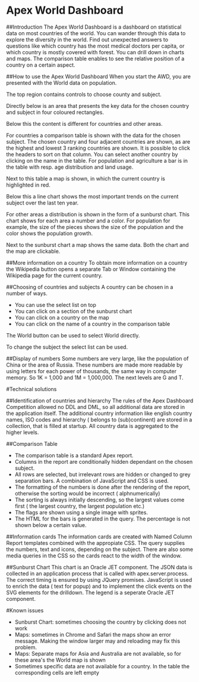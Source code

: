 # Apex World Dashboard
##Introduction
The Apex World Dashboard is a dashboard on statistical data on most countries of the world. You can wander through this data to explore the diversity in the world. Find out unexpected answers to questions like which country has the most medical doctors per capita, or which country is mostly covered with forest. You can drill down in charts and maps. The comparison table enables to see the relative position of a country on a certain aspect. 

##How to use the Apex World Dashboard
When you start the AWD, you are presented with the World data on population. 

The top region contains controls to choose county and subject. 

Directly below is an area that presents the key data for the chosen country and subject in four coloured rectangles. 

Below this the content is different for countries and other areas. 

For countries a comparison table is shown with the data for the chosen subject. The chosen country and four adjacent countries are shown, as are the highest and lowest 3 ranking countries are shown. It is possible to click the headers to sort on that column. You can select another country by clicking on the name in the table. For population and agriculture a bar is in the table with resp. age distribution and land usage. 

Next to this table a map is shown, in which the current country is highlighted in red. 

Below this a line chart shows the most important trends on the current subject over the last ten year. 

For other areas a distribution is shown in the form of a sunburst chart. This chart shows for each area a number and a color. For population for example, the size of the pieces shows the size of the population and the color shows the population growth. 

Next to the sunburst chart a map shows the same data. Both the chart and the map are clickable. 

##More information on a country
To obtain more information on a country the Wikipedia button opens a separate Tab or Window containing the Wikipedia page for the current country. 

##Choosing of countries and subjects
A country can be chosen in a number of ways. 
- You can use the select list on top
- You can click on a section of the sunburst chart
- You can click on a country on the map
- You can click on the name of a country in the comparison table

The World button can be used to select World directly. 

To change the subject the select list can be used. 


##Display of numbers
Some numbers are very large, like the population of China or the area of Russia. These numbers are made more readable by using letters for each power of thousands, the same way in computer memory. So 1K = 1,000 and 1M = 1,000,000. The next levels are G and T. 

#Technical solutions

##Identification of countries and hierarchy
The rules of the Apex Dashboard Competition allowed no DDL and DML, so all additional data are stored in the application itself. 
The additional country information like english country names, ISO codes and hierarchy ( belongs to (sub)continent) are stored in a collection, that is filled at startup. All country data is aggregated to the higher levels. 

##Comparison Table
- The comparison table is a standard Apex report. 
- Columns in the report are conditionally hidden dependant on the chosen subject. 
- All rows are selected, but irrelevant rows are hidden or changed to grey separation bars. A combination of JavaScript and CSS is used. 
- The formatting of the numbers is done after the rendering of the report, otherwise the sorting would be incorrect ( alphnumerically)
- The sorting is always initially descending, so the largest values come first ( the largest country, the largest population etc.)
- The flags are shown using a single image with sprites. 
- The HTML for the bars is generated in the query. The percentage is not shown below a certain value. 

##Information cards
The information cards are created with Named Column Report templates combined with the appropiate CSS. The query supplies the numbers, text and icons, depending on the subject. 
There are also some media queries in the CSS so the cards react to the width of the window. 

##Sunburst Chart
This chart is an Oracle JET component. The JSON data is collected in an application process that is called with apex.server.process. The correct timing is ensured by using JQuery promises. JavaScript is used to enrich the data ( text for popup) and to implement the click events on the SVG elements for the drilldown. 
The legend is a seperate Oracle JET component.

#Known issues
- Sunburst Chart: sometimes choosing the country by clicking does not work
- Maps: sometimes in Chrome and Safari the maps show an error message. Making the window larger may and reloading may fix this problem.
- Maps: Separate maps for Asia and Australia are not available, so for these area's the World map is shown
- Sometimes specific data are not available for a country. In the table the corresponding cells are left empty
